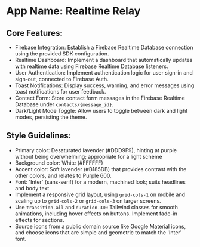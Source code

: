 # **App Name**: Realtime Relay

## Core Features:

- Firebase Integration: Establish a Firebase Realtime Database connection using the provided SDK configuration.
- Realtime Dashboard: Implement a dashboard that automatically updates with realtime data using Firebase Realtime Database listeners.
- User Authentication: Implement authentication logic for user sign-in and sign-out, connected to Firebase Auth.
- Toast Notifications: Display success, warning, and error messages using toast notifications for user feedback.
- Contact Form: Store contact form messages in the Firebase Realtime Database under `contacts/{message_id}`.
- Dark/Light Mode Toggle: Allow users to toggle between dark and light modes, persisting the theme.

## Style Guidelines:

- Primary color: Desaturated lavender (#DDD9F9), hinting at purple without being overwhelming; appropriate for a light scheme
- Background color: White (#FFFFFF)
- Accent color: Soft lavender (#B185DB) that provides contrast with the other colors, and relates to Purple 600.
- Font: 'Inter' (sans-serif) for a modern, machined look; suits headlines and body text
- Implement a responsive grid layout, using `grid-cols-1` on mobile and scaling up to `grid-cols-2` or `grid-cols-3` on larger screens.
- Use `transition-all` and `duration-300` Tailwind classes for smooth animations, including hover effects on buttons. Implement fade-in effects for sections.
- Source icons from a public domain source like Google Material icons, and choose icons that are simple and geometric to match the 'Inter' font.